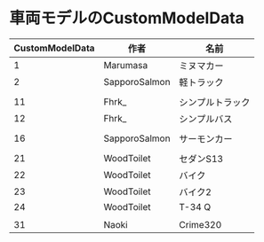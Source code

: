# 車両モデルのCustomModelData

| CustomModelData | 作者 | 名前 |
| --------------- | ---- | ---- |
| 1 | Marumasa | ミヌマカー |
| 2 | SapporoSalmon | 軽トラック |
|||
| 11 | Fhrk_ | シンプルトラック |
| 12 | Fhrk_ | シンプルバス |
|||
| 16 | SapporoSalmon | サーモンカー |
|||
| 21 | WoodToilet | セダンS13 |
| 22 | WoodToilet | バイク |
| 23 | WoodToilet | バイク2 |
| 24 | WoodToilet | T-34 Q |
|||
| 31 | Naoki | Crime320 |
